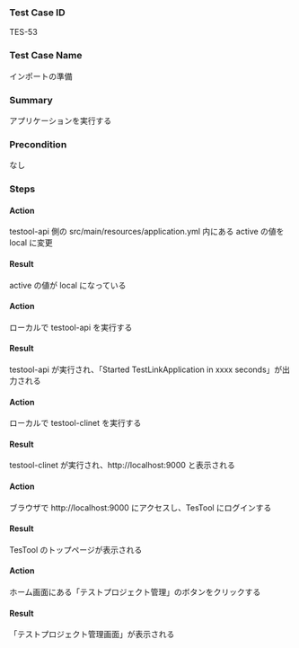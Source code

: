 ### Test Case ID
TES-53

### Test Case Name
インポートの準備

### Summary
アプリケーションを実行する

### Precondition
なし

### Steps

#### Action
testool-api 側の src/main/resources/application.yml 内にある active の値を local に変更
#### Result
active の値が local になっている

#### Action
ローカルで testool-api を実行する
#### Result
testool-api が実行され、「Started TestLinkApplication in xxxx seconds」が出力される

#### Action
ローカルで testool-clinet を実行する
#### Result
testool-clinet が実行され、http://localhost:9000 と表示される

#### Action
ブラウザで http://localhost:9000 にアクセスし、TesTool にログインする
#### Result
TesTool のトップページが表示される

#### Action
ホーム画面にある「テストプロジェクト管理」のボタンをクリックする
#### Result
「テストプロジェクト管理画面」が表示される
